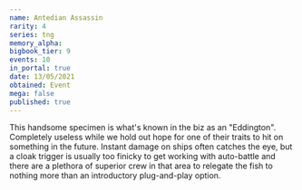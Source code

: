 ```yaml
---
name: Antedian Assassin
rarity: 4
series: tng
memory_alpha:
bigbook_tier: 9
events: 10
in_portal: true
date: 13/05/2021
obtained: Event
mega: false
published: true
---
```


This handsome specimen is what's known in the biz as an "Eddington". Completely useless while we hold out hope for one of their traits to hit on something in the future. Instant damage on ships often catches the eye, but a cloak trigger is usually too finicky to get working with auto-battle and there are a plethora of superior crew in that area to relegate the fish to nothing more than an introductory plug-and-play option.
